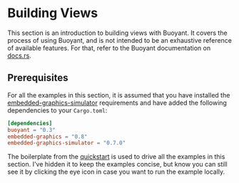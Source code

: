 # Building Views

This section is an introduction to building views with Buoyant.
It covers the process of using Buoyant, and is not intended to be an exhaustive
reference of available features. For that, refer to the Buoyant documentation on
[docs.rs](https://docs.rs/buoyant/latest/buoyant/).

## Prerequisites

For all the examples in this section, it is assumed that you have installed the
[embedded-graphics-simulator](https://github.com/embedded-graphics/simulator)
requirements and have added the following dependencies to your `Cargo.toml`:

```toml
[dependencies]
buoyant = "0.3"
embedded-graphics = "0.8"
embedded-graphics-simulator = "0.7.0"
```

The boilerplate from the [quickstart](./quickstart.md) is used to drive all
the examples in this section. I've hidden it to keep the examples concise, but
know you can still see it by clicking the eye icon in case you want to run
the example locally.
